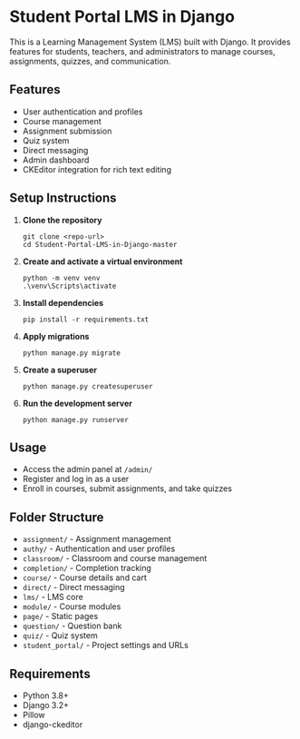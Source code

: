 # Student Portal LMS in Django

This is a Learning Management System (LMS) built with Django. It provides features for students, teachers, and administrators to manage courses, assignments, quizzes, and communication.

## Features
- User authentication and profiles
- Course management
- Assignment submission
- Quiz system
- Direct messaging
- Admin dashboard
- CKEditor integration for rich text editing

## Setup Instructions
1. **Clone the repository**
   ```
   git clone <repo-url>
   cd Student-Portal-LMS-in-Django-master
   ```
2. **Create and activate a virtual environment**
   ```
   python -m venv venv
   .\venv\Scripts\activate
   ```
3. **Install dependencies**
   ```
   pip install -r requirements.txt
   ```
4. **Apply migrations**
   ```
   python manage.py migrate
   ```
5. **Create a superuser**
   ```
   python manage.py createsuperuser
   ```
6. **Run the development server**
   ```
   python manage.py runserver
   ```

## Usage
- Access the admin panel at `/admin/`
- Register and log in as a user
- Enroll in courses, submit assignments, and take quizzes

## Folder Structure
- `assignment/` - Assignment management
- `authy/` - Authentication and user profiles
- `classroom/` - Classroom and course management
- `completion/` - Completion tracking
- `course/` - Course details and cart
- `direct/` - Direct messaging
- `lms/` - LMS core
- `module/` - Course modules
- `page/` - Static pages
- `question/` - Question bank
- `quiz/` - Quiz system
- `student_portal/` - Project settings and URLs

## Requirements
- Python 3.8+
- Django 3.2+
- Pillow
- django-ckeditor

